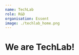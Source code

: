 ```yaml
---
name: TechLab
role: R&D
organisation: Essent
image: ./techlab_home.png
---
```



# We are TechLab!

